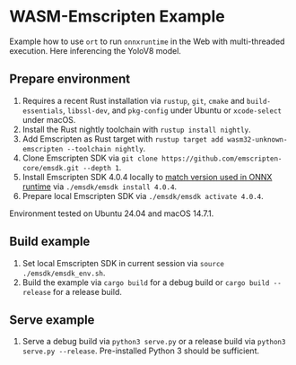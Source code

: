 # WASM-Emscripten Example
Example how to use `ort` to run `onnxruntime` in the Web with multi-threaded execution. Here inferencing the YoloV8 model.

## Prepare environment
1. Requires a recent Rust installation via `rustup`, `git`, `cmake` and `build-essentials`, `libssl-dev`, and `pkg-config` under Ubuntu or `xcode-select` under macOS.
1. Install the Rust nightly toolchain with `rustup install nightly`.
1. Add Emscripten as Rust target with `rustup target add wasm32-unknown-emscripten --toolchain nightly`.
1. Clone Emscripten SDK via `git clone https://github.com/emscripten-core/emsdk.git --depth 1`.
1. Install Emscripten SDK 4.0.4 locally to [match version used in ONNX runtime](https://github.com/microsoft/onnxruntime/blob/fe7634eb6f20b656a3df978a6a2ef9b3ea00c59d/.gitmodules#L10) via `./emsdk/emsdk install 4.0.4`.
1. Prepare local Emscripten SDK via `./emsdk/emsdk activate 4.0.4`.

Environment tested on Ubuntu 24.04 and macOS 14.7.1.

## Build example
1. Set local Emscripten SDK in current session via `source ./emsdk/emsdk_env.sh`.
1. Build the example via `cargo build` for a debug build or `cargo build --release` for a release build.

## Serve example
1. Serve a debug build via `python3 serve.py` or a release build via `python3 serve.py --release`. Pre-installed Python 3 should be sufficient.